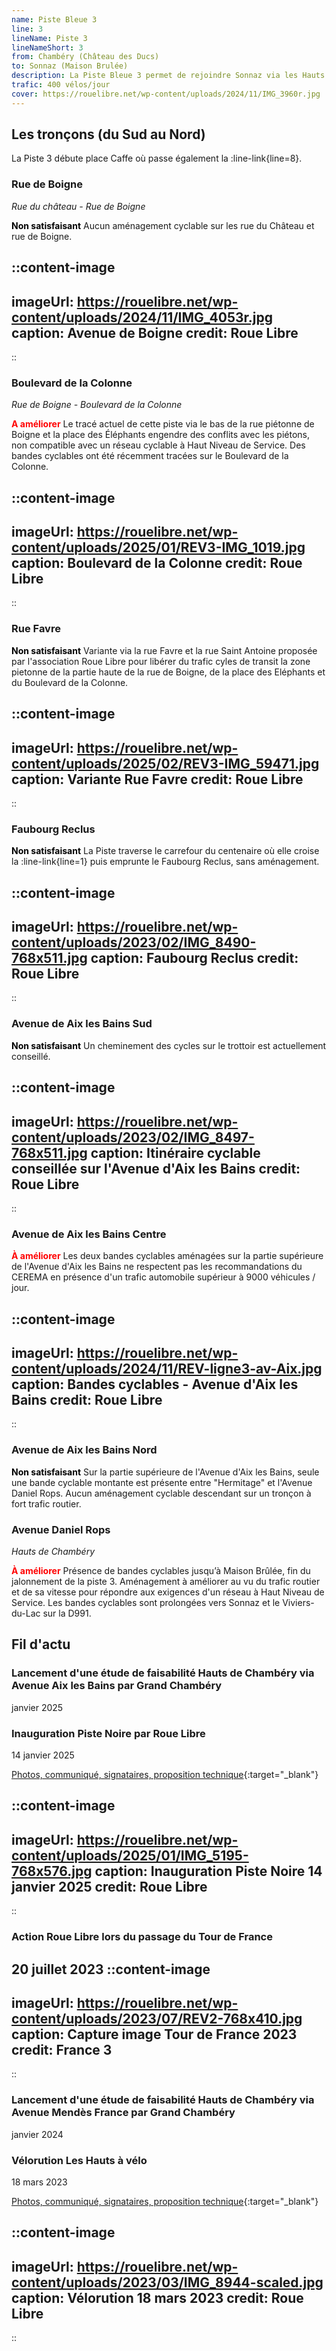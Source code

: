 ```yaml
---
name: Piste Bleue 3
line: 3
lineName: Piste 3
lineNameShort: 3
from: Chambéry (Château des Ducs)
to: Sonnaz (Maison Brulée)
description: La Piste Bleue 3 permet de rejoindre Sonnaz via les Hauts de Chambéry. Sa partie centrale a une pente moyenne de 4% sur une distance d'environ 2,5 kilomètres.
trafic: 400 vélos/jour
cover: https://rouelibre.net/wp-content/uploads/2024/11/IMG_3960r.jpg
---
```


## Les tronçons (du Sud au Nord)

La Piste 3 débute place Caffe où passe également la :line-link{line=8}.

### Rue de Boigne

*Rue du château - Rue de Boigne*

<span style="color:black;font-weight:bold">Non satisfaisant</span> Aucun aménagement cyclable sur les rue du Château et rue de Boigne.

::content-image
---
imageUrl: https://rouelibre.net/wp-content/uploads/2024/11/IMG_4053r.jpg
caption: Avenue de Boigne
credit: Roue Libre
---
::

### Boulevard de la Colonne
*Rue de Boigne - Boulevard de la Colonne*

 <span style="color:red;font-weight:bold">A améliorer</span> Le tracé actuel de cette piste via le bas de la rue piétonne de Boigne et la place des Éléphants engendre des conflits avec les piétons, non compatible avec un réseau cyclable à Haut Niveau de Service. Des bandes cyclables ont été récemment tracées sur le Boulevard de la Colonne. 

::content-image
---
imageUrl: https://rouelibre.net/wp-content/uploads/2025/01/REV3-IMG_1019.jpg
caption: Boulevard de la Colonne
credit: Roue Libre
---
::

### Rue Favre
<span style="color:black;font-weight:bold">Non satisfaisant</span> Variante via la rue Favre et la rue Saint Antoine proposée par l'association Roue Libre pour libérer du trafic cyles de transit la zone pietonne de la partie haute de la rue de Boigne, de la place des Eléphants et du Boulevard de la Colonne.

::content-image
---
imageUrl: https://rouelibre.net/wp-content/uploads/2025/02/REV3-IMG_59471.jpg
caption: Variante Rue Favre
credit: Roue Libre
---
::

### Faubourg Reclus
<span style="color:black;font-weight:bold">Non satisfaisant</span> La Piste traverse le carrefour du centenaire où elle croise la :line-link{line=1} puis emprunte le Faubourg Reclus, sans aménagement.

::content-image
---
imageUrl: https://rouelibre.net/wp-content/uploads/2023/02/IMG_8490-768x511.jpg
caption: Faubourg Reclus
credit: Roue Libre
---
::

### Avenue de Aix les Bains Sud
<span style="color:black;font-weight:bold">Non satisfaisant</span> Un cheminement des cycles sur le trottoir est actuellement conseillé.

::content-image
---
imageUrl: https://rouelibre.net/wp-content/uploads/2023/02/IMG_8497-768x511.jpg
caption: Itinéraire cyclable conseillée sur l'Avenue d'Aix les Bains
credit: Roue Libre
---
::

### Avenue de Aix les Bains Centre
<span style="color:red;font-weight:bold">À améliorer</span> Les deux bandes cyclables aménagées sur la partie supérieure de l'Avenue d'Aix les Bains ne respectent pas les recommandations du CEREMA en présence d'un trafic automobile supérieur à 9000 véhicules / jour.

::content-image
---
imageUrl: https://rouelibre.net/wp-content/uploads/2024/11/REV-ligne3-av-Aix.jpg
caption: Bandes cyclables - Avenue d'Aix les Bains
credit: Roue Libre
---
::

### Avenue de Aix les Bains Nord
<span style="color:black;font-weight:bold">Non satisfaisant</span> Sur la partie supérieure de l'Avenue d'Aix les Bains, seule une bande cyclable montante est présente entre "Hermitage" et l'Avenue Daniel Rops. Aucun aménagement cyclable descendant sur un tronçon à fort trafic routier.

### Avenue Daniel Rops

*Hauts de Chambéry*

<span style="color:red;font-weight:bold">À améliorer</span>
Présence de bandes cyclables jusqu’à Maison Brûlée, fin du jalonnement de la piste 3. Aménagement à améliorer au vu du trafic routier et de sa vitesse pour répondre aux exigences d'un réseau à Haut Niveau de Service.
Les bandes cyclables sont prolongées vers Sonnaz et le Viviers-du-Lac sur la D991.

## Fil d'actu

### Lancement d'une étude de faisabilité Hauts de Chambéry via Avenue Aix les Bains par Grand Chambéry
janvier 2025

### Inauguration Piste Noire par Roue Libre
14 janvier 2025

[Photos, communiqué, signataires, proposition technique](https://rouelibre.net/pistenoire3){:target="_blank"}

::content-image
---
imageUrl: https://rouelibre.net/wp-content/uploads/2025/01/IMG_5195-768x576.jpg
caption: Inauguration Piste Noire 14 janvier 2025
credit: Roue Libre
---
::


### Action Roue Libre lors du passage du Tour de France
20 juillet 2023
::content-image
---
imageUrl: https://rouelibre.net/wp-content/uploads/2023/07/REV2-768x410.jpg
caption: Capture image Tour de France 2023
credit: France 3
---
::

### Lancement d'une étude de faisabilité Hauts de Chambéry via Avenue Mendès France par Grand Chambéry
janvier 2024

### Vélorution Les Hauts à vélo
18 mars 2023

[Photos, communiqué, signataires, proposition technique](https://rouelibre.net/2023/02/16/18-mars-2023-velorution-chambery-hauts-de-chambery/){:target="_blank"}

::content-image
---
imageUrl: https://rouelibre.net/wp-content/uploads/2023/03/IMG_8944-scaled.jpg
caption: Vélorution 18 mars 2023
credit: Roue Libre
---
::